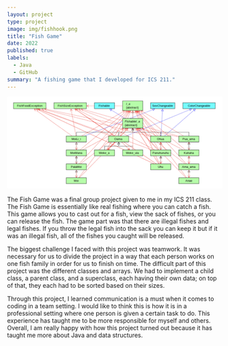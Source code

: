 ```yaml
---
layout: project
type: project
image: img/fishhook.png
title: "Fish Game"
date: 2022
published: true
labels:
  - Java
  - GitHub
summary: "A fishing game that I developed for ICS 211."
---
```


<img class="img-fluid" src="../img/fishclass.png">

The Fish Game was a final group project given to me in my ICS 211 class. The Fish Game is essentially like real fishing where you can catch a fish. This game allows you to cast out for a fish, view the sack of fishes, or you can release the fish. The game part was that there are illegal fishes and legal fishes. If you throw the legal fish into the sack you can keep it but if it was an illegal fish, all of the fishes you caught will be released. 

The biggest challenge I faced with this project was teamwork. It was necessary for us to divide the project in a way that each person works on one fish family in order for us to finish on time. The difficult part of this project was the different classes and arrays. We had to implement a child class, a parent class, and a superclass, each having their own data; on top of that, they each had to be sorted based on their sizes.  

Through this project, I learned communication is a must when it comes to coding in a team setting. I would like to think this is how it is in a professional setting where one person is given a certain task to do. This experience has taught me to be more responsible for myself and others. Overall, I am really happy with how this project turned out because it has taught me more about Java and data structures. 
